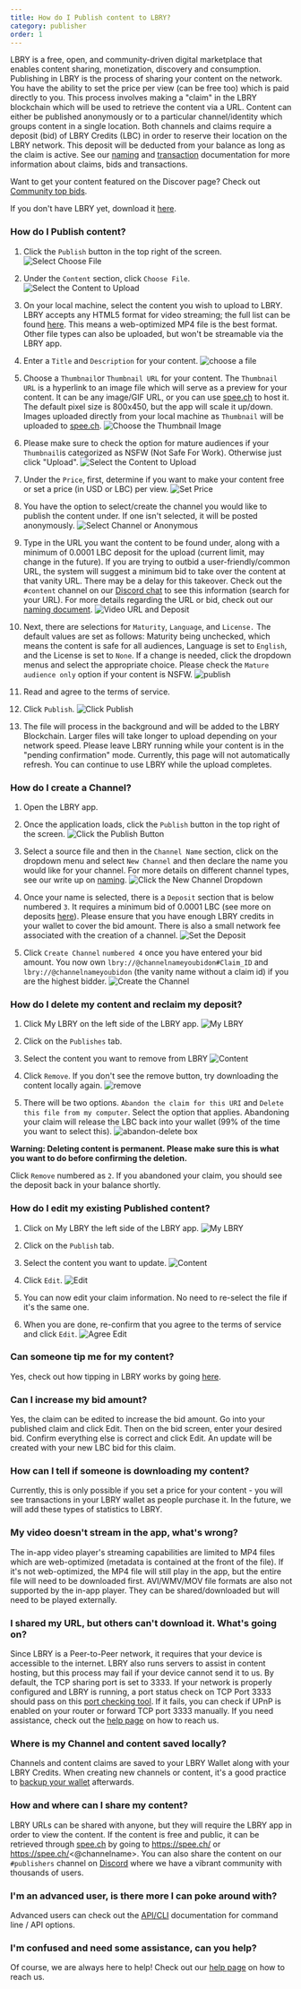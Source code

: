 ```yaml
---
title: How do I Publish content to LBRY?
category: publisher
order: 1
---
```


LBRY is a free, open, and community-driven digital marketplace that enables content sharing, monetization, discovery and consumption. Publishing in LBRY is the process of sharing your content on the network. You have the ability to set the price per view (can be free too) which is paid directly to you. This process involves making a "claim" in the LBRY blockchain which will be used to retrieve the content via a URL. Content can either be published anonymously or to a particular channel/identity which groups content in a single location. Both channels and claims require a deposit (bid) of LBRY Credits (LBC) in order to reserve their location on the LBRY network. This deposit will be deducted from your balance as long as the claim is active. See our [naming](https://lbry.io/faq/naming) and [transaction](https://lbry.io/faq/transaction-types) documentation for more information about claims, bids and transactions. 

Want to get your content featured on the Discover page? Check out [Community top bids](https://lbry.io/faq/community-top-bid).

If you don't have LBRY yet, download it [here](https://lbry.io/get).

### How do I Publish content? 

1. Click the `Publish` button in the top right of the screen.
![Select Choose File](https://spee.ch/0/1-click-publish.jpeg)

2. Under the `Content` section, click `Choose File`.
![Select the Content to Upload](https://spee.ch/5/choose-file-and-others.jpeg)

3. On your local machine, select the content you wish to upload to LBRY. LBRY accepts any HTML5 format for video streaming; the full list can be found [here](https://developer.mozilla.org/en-US/docs/Web/HTML/Supported_media_formats). This means a web-optimized MP4 file is the best format. Other file types can also be uploaded, but won't be streamable via the LBRY app.

4. Enter a `Title` and `Description` for your content.
![choose a file](https://spee.ch/2/311-choose-file-and-others.jpeg)

5. Choose a `Thumbnail`or `Thumbnail URL` for your content. The `Thumbnail URL` is a hyperlink to an image file which will serve as a preview for your content. It can be any image/GIF URL, or you can use [spee.ch](https://www.spee.ch) to host it. The default pixel size is 800x450, but the app will scale it up/down. Images uploaded directly from your local machine as `Thumbnail` will be uploaded to [spee.ch](https://www.spee.ch).
![Choose the Thumbnail Image](https://spee.ch/6/5thumbnail.jpeg)

6. Please make sure to check the option for mature audiences if your `Thumbnail`is categorized as NSFW (Not Safe For Work). Otherwise just click "Upload".
![Select the Content to Upload](https://spee.ch/6/4-thumbnail44.jpeg)

7. Under the `Price`, first, determine if you want to make your content free or set a price (in USD or LBC) per view.
![Set Price](https://spee.ch/4/5-choose-a-price2.png)

8. You have the option to select/create the channel you would like to publish the content under. If one isn't selected, it will be posted anonymously.
![Select Channel or Anonymous](https://spee.ch/4/channel22.png)

9. Type in the URL you want the content to be found under, along with a minimum of 0.0001 LBC deposit for the upload (current limit, may change in the future). If you are trying to outbid a user-friendly/common URL, the system will suggest a minimum bid to take over the content at that vanity URL. There may be a delay for this takeover. Check out the `#content` channel on our [Discord chat](https://chat.lbry.io) to see this information (search for your URL). For more details regarding the URL or bid, check out our [naming document](https://lbry.io/faq/naming).
![Video URL and Deposit](https://spee.ch/e/8content-urlf.jpeg)

10. Next, there are selections for `Maturity`, `Language`,  and `License.` The default values are set as follows: Maturity being unchecked, which means the content is safe for all audiences, Language is set to `English`, and the License is set to `None`.  If a change is needed, click the dropdown menus and select the appropriate choice. Please check the `Mature audience only` option if your content is NSFW.
![publish](https://spee.ch/c/7-license-2-and-publish.jpeg)

11. Read and agree to the terms of service.

12. Click `Publish`.
![Click Publish](https://spee.ch/2/publish.jpeg)

13. The file will process in the background and will be added to the LBRY Blockchain. Larger files will take longer to upload depending on your network speed. Please leave LBRY running while your content is in the "pending confirmation" mode. Currently, this page will not automatically refresh. You can continue to use LBRY while the upload completes.



### How do I create a Channel?

1. Open the LBRY app.

2. Once the application loads, click the `Publish` button in the top right of the screen.
![Click the Publish Button](https://spee.ch/0/1-click-publish.jpeg)

3. Select a source file and then in the `Channel Name` section, click on the dropdown menu and select `New Channel` and then declare the name you would like for your channel. For more details on different channel types, see our write up on [naming](https://lbry.io/faq/naming).
![Click the New Channel Dropdown](https://spee.ch/a/create-channel.jpeg)

4. Once your name is selected, there is a `Deposit` section that is below numbered `3`. It requires a minimum bid of 0.0001 LBC (see more on deposits [here](https://lbry.io/faq/naming)). Please ensure that you have enough LBRY credits in your wallet to cover the bid amount.  There is also a small network fee associated with the creation of a channel. 
![Set the Deposit](https://spee.ch/a/create-channel.jpeg)

5. Click `Create Channel` `numbered 4` once you have entered your bid amount. You now own `lbry://@channelnameyoubidon#Claim_ID` and `lbry://@channelnameyoubidon` (the vanity name without a claim id) if you are the highest bidder.
![Create the Channel](https://spee.ch/a/create-channel.jpeg)

### How do I delete my content and reclaim my deposit? 

1. Click My LBRY on the left side of the LBRY app. 
![My LBRY](https://spee.ch/7/Mylbry.jpeg)

2. Click on the `Publishes` tab.

3. Select the content you want to remove from LBRY 
![Content](https://spee.ch/c/contents.jpeg)

4. Click `Remove`. If you don't see the remove button, try downloading the content locally again. 
![remove](https://spee.ch/4/delete.jpeg)

5. There will be two options. `Abandon the claim for this URI` and `Delete this file from my computer`. Select the option that applies.  Abandoning your claim will release the LBC back into your wallet (99% of the time you want to select this). 
![abandon-delete box](https://spee.ch/1/abandon1.jpeg)

**Warning: Deleting content is permanent. Please make sure this is what you want to do before confirming the deletion.**

Click `Remove` numbered as `2`. If you abandoned your claim, you should see the deposit back in your balance shortly. 

### How do I edit my existing Published content? 
1. Click on My LBRY the left side of the LBRY app.
![My LBRY](https://spee.ch/7/Mylbry.jpeg)

2. Click on the `Publish` tab.

3. Select the content you want to update.
![Content](https://spee.ch/c/contents.jpeg)

4. Click `Edit`.
![Edit](https://spee.ch/c/edit.jpeg)

5. You can now edit your claim information. No need to re-select the file if it's the same one. 

6. When you are done, re-confirm that you agree to the terms of service and click `Edit`.
![Agree Edit](https://spee.ch/b/agree.jpeg)

### Can someone tip me for my content? 
Yes, check out how tipping in LBRY works by going [here](https://lbry.io/faq/tipping). 

### Can I increase my bid amount?
Yes, the claim can be edited to increase the bid amount.  Go into your published claim and click Edit. Then on the bid screen, enter your desired bid. Confirm everything else is correct and click Edit. An update will be created with your new LBC bid for this claim. 

### How can I tell if someone is downloading my content?

Currently, this is only possible if you set a price for your content - you will see transactions in your LBRY wallet as people purchase it. In the future, we will add these types of statistics to LBRY. 

### My video doesn't stream in the app, what's wrong?

The in-app video player's streaming capabilities are limited to MP4 files which are web-optimized (metadata is contained at the front of the file). If it's not web-optimized, the MP4 file will still play in the app, but the entire file will need to be downloaded first. AVI/WMV/MOV file formats are also not supported by the in-app player. They can be shared/downloaded but will need to be played externally. 

### I shared my URL, but others can't download it. What's going on? 

Since LBRY is a Peer-to-Peer network, it requires that your device is accessible to the internet. LBRY also runs servers to assist in content hosting, but this process may fail if your device cannot send it to us. By default, the TCP sharing port is set to 3333. If your network is properly configured and LBRY is running, a port status check on TCP Port 3333 should pass on this [port checking tool](http://www.canyouseeme.org). If it fails, you can check if UPnP is enabled on your router or forward TCP port 3333 manually. If you need assistance, check out the [help page](https://lbry.io/faq/how-to-report-bugs) on how to reach us.

### Where is my Channel and content saved locally?

Channels and content claims are saved to your LBRY Wallet along with your LBRY Credits. When creating new channels or content, it's a good practice to [backup your wallet](https://lbry.io/faq/how-to-backup-wallet) afterwards. 

### How and where can I share my content?

LBRY URLs can be shared with anyone, but they will require the LBRY app in order to view the content. If the content is free and public, it can be retrieved through [spee.ch](https://www.spee.ch) by going to https://spee.ch/<claimname> or https://spee.ch/<@channelname>. You can also share the content on our `#publishers` channel on [Discord](https://chat.lbry.io) where we have a vibrant community with thousands of users. 

### I'm an advanced user, is there more I can poke around with? 

Advanced users can check out the [API/CLI](https://lbryio.github.io/lbry/) documentation for command line / API options. 

### I'm confused and need some assistance, can you help?

Of course, we are always here to help! Check out our [help page](https://lbry.io/faq/how-to-report-bugs) on how to reach us. 
